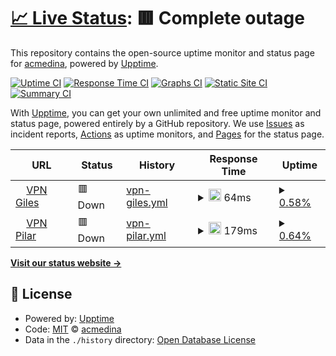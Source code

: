 # [📈 Live Status](https://demo.upptime.js.org): <!--live status--> **🟥 Complete outage**

This repository contains the open-source uptime monitor and status page for [acmedina](https://demo.upptime.js.org), powered by [Upptime](https://github.com/upptime/upptime).

[![Uptime CI](https://github.com/acmedina/upptime/workflows/Uptime%20CI/badge.svg)](https://github.com/acmedina/upptime/actions?query=workflow%3A%22Uptime+CI%22)
[![Response Time CI](https://github.com/acmedina/upptime/workflows/Response%20Time%20CI/badge.svg)](https://github.com/acmedina/upptime/actions?query=workflow%3A%22Response+Time+CI%22)
[![Graphs CI](https://github.com/acmedina/upptime/workflows/Graphs%20CI/badge.svg)](https://github.com/acmedina/upptime/actions?query=workflow%3A%22Graphs+CI%22)
[![Static Site CI](https://github.com/acmedina/upptime/workflows/Static%20Site%20CI/badge.svg)](https://github.com/acmedina/upptime/actions?query=workflow%3A%22Static+Site+CI%22)
[![Summary CI](https://github.com/acmedina/upptime/workflows/Summary%20CI/badge.svg)](https://github.com/acmedina/upptime/actions?query=workflow%3A%22Summary+CI%22)

With [Upptime](https://upptime.js.org), you can get your own unlimited and free uptime monitor and status page, powered entirely by a GitHub repository. We use [Issues](https://github.com/acmedina/upptime/issues) as incident reports, [Actions](https://github.com/acmedina/upptime/actions) as uptime monitors, and [Pages](https://demo.upptime.js.org) for the status page.

<!--start: status pages-->
<!-- This summary is generated by Upptime (https://github.com/upptime/upptime) -->
<!-- Do not edit this manually, your changes will be overwritten -->
<!-- prettier-ignore -->
| URL | Status | History | Response Time | Uptime |
| --- | ------ | ------- | ------------- | ------ |
| <img alt="" src="https://favicons.githubusercontent.com/null" height="13"> [VPN Giles](179.42.189.61) | 🟥 Down | [vpn-giles.yml](https://github.com/cucumedina/vpnca/commits/HEAD/history/vpn-giles.yml) | <details><summary><img alt="Response time graph" src="./graphs/vpn-giles/response-time-week.png" height="20"> 64ms</summary><br><a href="https://demo.upptime.js.org/history/vpn-giles"><img alt="Response time 64" src="https://img.shields.io/endpoint?url=https%3A%2F%2Fraw.githubusercontent.com%2Fcucumedina%2Fvpnca%2FHEAD%2Fapi%2Fvpn-giles%2Fresponse-time.json"></a><br><a href="https://demo.upptime.js.org/history/vpn-giles"><img alt="24-hour response time 64" src="https://img.shields.io/endpoint?url=https%3A%2F%2Fraw.githubusercontent.com%2Fcucumedina%2Fvpnca%2FHEAD%2Fapi%2Fvpn-giles%2Fresponse-time-day.json"></a><br><a href="https://demo.upptime.js.org/history/vpn-giles"><img alt="7-day response time 64" src="https://img.shields.io/endpoint?url=https%3A%2F%2Fraw.githubusercontent.com%2Fcucumedina%2Fvpnca%2FHEAD%2Fapi%2Fvpn-giles%2Fresponse-time-week.json"></a><br><a href="https://demo.upptime.js.org/history/vpn-giles"><img alt="30-day response time 64" src="https://img.shields.io/endpoint?url=https%3A%2F%2Fraw.githubusercontent.com%2Fcucumedina%2Fvpnca%2FHEAD%2Fapi%2Fvpn-giles%2Fresponse-time-month.json"></a><br><a href="https://demo.upptime.js.org/history/vpn-giles"><img alt="1-year response time 64" src="https://img.shields.io/endpoint?url=https%3A%2F%2Fraw.githubusercontent.com%2Fcucumedina%2Fvpnca%2FHEAD%2Fapi%2Fvpn-giles%2Fresponse-time-year.json"></a></details> | <details><summary><a href="https://demo.upptime.js.org/history/vpn-giles">0.58%</a></summary><a href="https://demo.upptime.js.org/history/vpn-giles"><img alt="All-time uptime 0.58%" src="https://img.shields.io/endpoint?url=https%3A%2F%2Fraw.githubusercontent.com%2Fcucumedina%2Fvpnca%2FHEAD%2Fapi%2Fvpn-giles%2Fuptime.json"></a><br><a href="https://demo.upptime.js.org/history/vpn-giles"><img alt="24-hour uptime 0.58%" src="https://img.shields.io/endpoint?url=https%3A%2F%2Fraw.githubusercontent.com%2Fcucumedina%2Fvpnca%2FHEAD%2Fapi%2Fvpn-giles%2Fuptime-day.json"></a><br><a href="https://demo.upptime.js.org/history/vpn-giles"><img alt="7-day uptime 0.58%" src="https://img.shields.io/endpoint?url=https%3A%2F%2Fraw.githubusercontent.com%2Fcucumedina%2Fvpnca%2FHEAD%2Fapi%2Fvpn-giles%2Fuptime-week.json"></a><br><a href="https://demo.upptime.js.org/history/vpn-giles"><img alt="30-day uptime 0.58%" src="https://img.shields.io/endpoint?url=https%3A%2F%2Fraw.githubusercontent.com%2Fcucumedina%2Fvpnca%2FHEAD%2Fapi%2Fvpn-giles%2Fuptime-month.json"></a><br><a href="https://demo.upptime.js.org/history/vpn-giles"><img alt="1-year uptime 0.58%" src="https://img.shields.io/endpoint?url=https%3A%2F%2Fraw.githubusercontent.com%2Fcucumedina%2Fvpnca%2FHEAD%2Fapi%2Fvpn-giles%2Fuptime-year.json"></a></details>
| <img alt="" src="https://favicons.githubusercontent.com/null" height="13"> [VPN Pilar](190.216.95.26) | 🟥 Down | [vpn-pilar.yml](https://github.com/cucumedina/vpnca/commits/HEAD/history/vpn-pilar.yml) | <details><summary><img alt="Response time graph" src="./graphs/vpn-pilar/response-time-week.png" height="20"> 179ms</summary><br><a href="https://demo.upptime.js.org/history/vpn-pilar"><img alt="Response time 179" src="https://img.shields.io/endpoint?url=https%3A%2F%2Fraw.githubusercontent.com%2Fcucumedina%2Fvpnca%2FHEAD%2Fapi%2Fvpn-pilar%2Fresponse-time.json"></a><br><a href="https://demo.upptime.js.org/history/vpn-pilar"><img alt="24-hour response time 179" src="https://img.shields.io/endpoint?url=https%3A%2F%2Fraw.githubusercontent.com%2Fcucumedina%2Fvpnca%2FHEAD%2Fapi%2Fvpn-pilar%2Fresponse-time-day.json"></a><br><a href="https://demo.upptime.js.org/history/vpn-pilar"><img alt="7-day response time 179" src="https://img.shields.io/endpoint?url=https%3A%2F%2Fraw.githubusercontent.com%2Fcucumedina%2Fvpnca%2FHEAD%2Fapi%2Fvpn-pilar%2Fresponse-time-week.json"></a><br><a href="https://demo.upptime.js.org/history/vpn-pilar"><img alt="30-day response time 179" src="https://img.shields.io/endpoint?url=https%3A%2F%2Fraw.githubusercontent.com%2Fcucumedina%2Fvpnca%2FHEAD%2Fapi%2Fvpn-pilar%2Fresponse-time-month.json"></a><br><a href="https://demo.upptime.js.org/history/vpn-pilar"><img alt="1-year response time 179" src="https://img.shields.io/endpoint?url=https%3A%2F%2Fraw.githubusercontent.com%2Fcucumedina%2Fvpnca%2FHEAD%2Fapi%2Fvpn-pilar%2Fresponse-time-year.json"></a></details> | <details><summary><a href="https://demo.upptime.js.org/history/vpn-pilar">0.64%</a></summary><a href="https://demo.upptime.js.org/history/vpn-pilar"><img alt="All-time uptime 0.64%" src="https://img.shields.io/endpoint?url=https%3A%2F%2Fraw.githubusercontent.com%2Fcucumedina%2Fvpnca%2FHEAD%2Fapi%2Fvpn-pilar%2Fuptime.json"></a><br><a href="https://demo.upptime.js.org/history/vpn-pilar"><img alt="24-hour uptime 0.64%" src="https://img.shields.io/endpoint?url=https%3A%2F%2Fraw.githubusercontent.com%2Fcucumedina%2Fvpnca%2FHEAD%2Fapi%2Fvpn-pilar%2Fuptime-day.json"></a><br><a href="https://demo.upptime.js.org/history/vpn-pilar"><img alt="7-day uptime 0.64%" src="https://img.shields.io/endpoint?url=https%3A%2F%2Fraw.githubusercontent.com%2Fcucumedina%2Fvpnca%2FHEAD%2Fapi%2Fvpn-pilar%2Fuptime-week.json"></a><br><a href="https://demo.upptime.js.org/history/vpn-pilar"><img alt="30-day uptime 0.64%" src="https://img.shields.io/endpoint?url=https%3A%2F%2Fraw.githubusercontent.com%2Fcucumedina%2Fvpnca%2FHEAD%2Fapi%2Fvpn-pilar%2Fuptime-month.json"></a><br><a href="https://demo.upptime.js.org/history/vpn-pilar"><img alt="1-year uptime 0.64%" src="https://img.shields.io/endpoint?url=https%3A%2F%2Fraw.githubusercontent.com%2Fcucumedina%2Fvpnca%2FHEAD%2Fapi%2Fvpn-pilar%2Fuptime-year.json"></a></details>

<!--end: status pages-->

[**Visit our status website →**](https://demo.upptime.js.org)

## 📄 License

- Powered by: [Upptime](https://github.com/upptime/upptime)
- Code: [MIT](./LICENSE) © [acmedina](https://demo.upptime.js.org)
- Data in the `./history` directory: [Open Database License](https://opendatacommons.org/licenses/odbl/1-0/)

